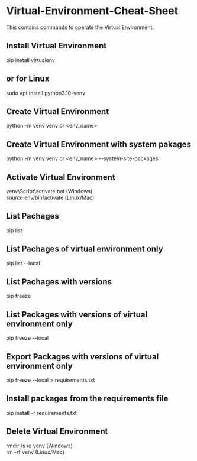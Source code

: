 # Virtual-Environment-Cheat-Sheet
This contains commands to operate the Virtual Environment.
<body>
  <h2>Install Virtual Environment</h2>
  <p>
    pip install virtualenv
    <h2>or for Linux</h2>
    sudo apt install python3.10-venv
    <h2>Create Virtual Environment</h2>
    python -m venv venv or &lt;env_name&gt;
    <h2>Create Virtual Environment with system pakages </h2>
    python -m venv venv or &lt;env_name&gt; --system-site-packages
    <h2>Activate Virtual Environment</h2>
    venv\Script\activate.bat (Windows)<br>
    source env/bin/activate (Linux/Mac)
    <h2>List Pachages </h2>
    pip list
    <h2>List Pachages of virtual environment only</h2>
    pip list --local
    <h2>List Pachages with versions</h2>
    pip freeze
    <h2>List Packages with versions of virtual environment only</h2>
    pip freeze --local
    <h2>Export Packages with versions of virtual environment only</h2>
    pip freeze --local > requirements.txt
    <h2>Install packages from the requirements file</h2>
    pip install -r requirements.txt
    <h2>Delete Virtual Environment</h2>
    rmdir /s /q venv (Windows)<br>
    rm -rf venv (Linux/Mac)
  </p>
</body>
